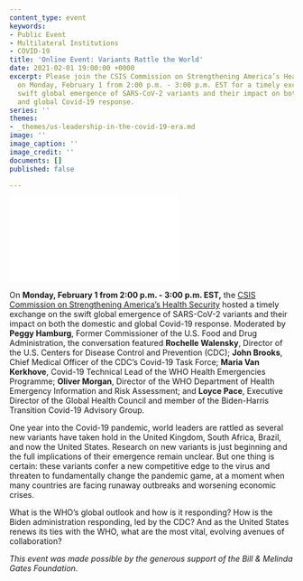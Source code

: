 ```yaml
---
content_type: event
keywords:
- Public Event
- Multilateral Institutions
- COVID-19
title: 'Online Event: Variants Rattle the World'
date: 2021-02-01 19:00:00 +0000
excerpt: Please join the CSIS Commission on Strengthening America’s Health Security
  on Monday, February 1 from 2:00 p.m. - 3:00 p.m. EST for a timely exchange on the
  swift global emergence of SARS-CoV-2 variants and their impact on both the domestic
  and global Covid-19 response.
series: ''
themes:
- _themes/us-leadership-in-the-covid-19-era.md
image: ''
image_caption: ''
image_credit: ''
documents: []
published: false

---
```

<div class="video-wrapper post-feature-video"> <iframe allow="autoplay; encrypted-media" allowfullscreen="" frameborder="0" title="" src="[https://www.youtube.com/embed/crUnUtp6ML8]( "https://www.youtube.com/embed/crUnUtp6ML8")"></iframe></div>

On **Monday, February 1 from 2:00 p.m. - 3:00 p.m. EST,** the [CSIS Commission on Strengthening America’s Health Security](https://healthsecurity.csis.org/) hosted a timely exchange on the swift global emergence of SARS-CoV-2 variants and their impact on both the domestic and global Covid-19 response. Moderated by **Peggy Hamburg**, Former Commissioner of the U.S. Food and Drug Administration, the conversation featured **Rochelle Walensky**, Director of the U.S. Centers for Disease Control and Prevention (CDC); **John Brooks**, Chief Medical Officer of the CDC’s Covid-19 Task Force; **Maria Van Kerkhove**, Covid-19 Technical Lead of the WHO Health Emergencies Programme; **Oliver Morgan**, Director of the WHO Department of Health Emergency Information and Risk Assessment; and **Loyce Pace**, Executive Director of the Global Health Council and member of the Biden-Harris Transition Covid-19 Advisory Group.

One year into the Covid-19 pandemic, world leaders are rattled as several new variants have taken hold in the United Kingdom, South Africa, Brazil, and now the United States. Research on new variants is just beginning and the full implications of their emergence remain unclear. But one thing is certain: these variants confer a new competitive edge to the virus and threaten to fundamentally change the pandemic game, at a moment when many countries are facing runaway outbreaks and worsening economic crises.

What is the WHO’s global outlook and how is it responding? How is the Biden administration responding, led by the CDC? And as the United States renews its ties with the WHO, what are the most vital, evolving avenues of collaboration?

_This event was made possible by the generous support of the Bill & Melinda Gates Foundation._